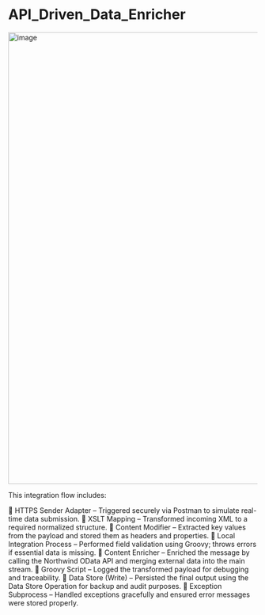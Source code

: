 # API_Driven_Data_Enricher


<img width="913" alt="image" src="https://github.com/user-attachments/assets/f38fadfb-3bbd-4972-ae0c-efe4f447fd60" />



This integration flow includes:

🔹 HTTPS Sender Adapter – Triggered securely via Postman to simulate real-time data submission.
 🔹 XSLT Mapping – Transformed incoming XML to a required normalized structure.
 🔹 Content Modifier – Extracted key values from the payload and stored them as headers and properties.
 🔹 Local Integration Process – Performed field validation using Groovy; throws errors if essential data is missing.
 🔹 Content Enricher – Enriched the message by calling the Northwind OData API and merging external data into the main stream.
 🔹 Groovy Script – Logged the transformed payload for debugging and traceability.
 🔹 Data Store (Write) – Persisted the final output using the Data Store Operation for backup and audit purposes.
 🔹 Exception Subprocess – Handled exceptions gracefully and ensured error messages were stored properly.

